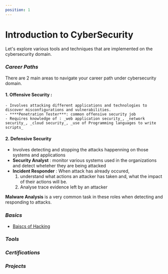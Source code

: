 ```yaml
---
position: 1
---
```


# Introduction to CyberSecurity


Let's explore various tools and techniques that are implemented on the cybersecurity domain. 

### _Career Paths_
There are 2 main areas to navigate your career path under cybersecurity domain.

#### 1. Offensive Security :

    - Involves attacking different applications and technologies to discover misconfigurations and vulnerabilities.
    - ****Penetration Tester***: common offensive security job
    - Requires knowledge of : _web application security_, _network security_, _cloud security_, _use of Programming languages to write scripts_
  
#### 2. Defensive Security

  - Involves detecting and stopping the attacks happenning on those systems and applications
  - **Security Analyst** : monitor various systems used in the organizations and detect wheteher they are being attacked
  - **Incident Responder** : When attack has already occured, 
      1) understand what actions an attacker has taken and, what the impact of their actions will be.
      2) Analyse trace evidence left by an attacker

**Malware Analysis** is a very common task in these roles when detecting and responding to attacks.



### _Basics_

- [Baiscs of Hacking](./Basics%20on%20Hacking/intro-to-hacking.md)

### _Tools_

### _Certifications_

### _Projects_